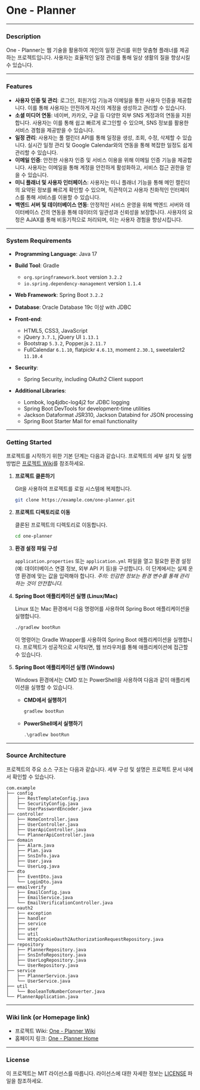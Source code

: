 # One - Planner

<hr/>

### Description
One - Planner는 웹 기술을 활용하여 개인의 일정 관리를 위한 맞춤형 플래너를 제공하는 프로젝트입니다. 
사용자는 효율적인 일정 관리를 통해 일상 생활의 질을 향상시킬 수 있습니다.

<hr/>

### Features

- **사용자 인증 및 관리**: 로그인, 회원가입 기능과 이메일을 통한 사용자 인증을 제공합니다. 이를 통해 사용자는 안전하게 자신의 계정을 생성하고 관리할 수 있습니다.
- **소셜 미디어 연동**: 네이버, 카카오, 구글 등 다양한 외부 SNS 계정과의 연동을 지원합니다. 사용자는 이를 통해 쉽고 빠르게 로그인할 수 있으며, SNS 정보를 활용한 서비스 경험을 제공받을 수 있습니다.
- **일정 관리**: 사용자는 풀 캘린더 API를 통해 일정을 생성, 조회, 수정, 삭제할 수 있습니다. 실시간 일정 관리 및 Google Calendar와의 연동을 통해 복잡한 일정도 쉽게 관리할 수 있습니다.
- **이메일 인증**: 안전한 사용자 인증 및 서비스 이용을 위해 이메일 인증 기능을 제공합니다. 사용자는 이메일을 통해 계정을 안전하게 활성화하고, 서비스 접근 권한을 얻을 수 있습니다.
- **미니 플래너 및 사용자 인터페이스**: 사용자는 미니 플래너 기능을 통해 메인 캘린더의 요약된 정보를 빠르게 확인할 수 있으며, 직관적이고 사용자 친화적인 인터페이스를 통해 서비스를 이용할 수 있습니다.
- **백엔드 서버 및 데이터베이스 연동**: 안정적인 서비스 운영을 위해 백엔드 서버와 데이터베이스 간의 연동을 통해 데이터의 일관성과 신뢰성을 보장합니다. 사용자의 요청은 AJAX를 통해 비동기적으로 처리되며, 이는 사용자 경험을 향상시킵니다.

<hr/>

### System Requirements
- **Programming Language**: Java 17
- **Build Tool**: Gradle
  - `org.springframework.boot` version `3.2.2`
  - `io.spring.dependency-management` version `1.1.4`
- **Web Framework**: Spring Boot `3.2.2`
- **Database**: Oracle Database 19c 이상 with JDBC
- **Front-end**:
  - HTML5, CSS3, JavaScript
  - jQuery `3.7.1`, jQuery UI `1.13.1`
  - Bootstrap `5.3.2`, Popper.js `2.11.7`
  - FullCalendar `6.1.10`, flatpickr `4.6.13`, moment `2.30.1`, sweetalert2 `11.10.4`

- **Security**:
  - Spring Security, including OAuth2 Client support

- **Additional Libraries**:
  - Lombok, log4jdbc-log4j2 for JDBC logging
  - Spring Boot DevTools for development-time utilities
  - Jackson Dataformat JSR310, Jackson Databind for JSON processing
  - Spring Boot Starter Mail for email functionality


<hr/>

### Getting Started

프로젝트를 시작하기 위한 기본 단계는 다음과 같습니다. 프로젝트의 세부 설치 및 실행 방법은 [프로젝트 Wiki](https://example.com/one-planner/wiki)를 참조하세요.

1. **프로젝트 클론하기**

   Git을 사용하여 프로젝트를 로컬 시스템에 복제합니다.
   ```bash
   git clone https://example.com/one-planner.git
   ```

2. **프로젝트 디렉토리로 이동**
   
   클론된 프로젝트의 디렉토리로 이동합니다.
   ```bash
   cd one-planner
   ```

3. **환경 설정 파일 구성**

   `application.properties` 또는 `application.yml` 파일을 열고 필요한 환경 설정(예: 데이터베이스 연결 정보, 외부 API 키 등)을 구성합니다. 이 단계에서는 실제 운영 환경에 맞는 값을 입력해야 합니다.
   *주의: 민감한 정보는 환경 변수를 통해 관리하는 것이 안전합니다.*

4. **Spring Boot 애플리케이션 실행 (Linux/Mac)**

   Linux 또는 Mac 환경에서 다음 명령어를 사용하여 Spring Boot 애플리케이션을 실행합니다.
   ```bash
   ./gradlew bootRun
   ```
   이 명령어는 Gradle Wrapper를 사용하여 Spring Boot 애플리케이션을 실행합니다. 프로젝트가 성공적으로 시작되면, 웹 브라우저를 통해 애플리케이션에 접근할 수 있습니다.

5. **Spring Boot 애플리케이션 실행 (Windows)**

   Windows 환경에서는 CMD 또는 PowerShell을 사용하여 다음과 같이 애플리케이션을 실행할 수 있습니다.

   - **CMD에서 실행하기**
     ```cmd
     gradlew bootRun
     ```
   
   - **PowerShell에서 실행하기**
     ```powershell
     .\gradlew bootRun
     ```

<hr/>

### Source Architecture
프로젝트의 주요 소스 구조는 다음과 같습니다. 세부 구성 및 설명은 프로젝트 문서 내에서 확인할 수 있습니다.
```
com.example
├── config
│   ├── RestTemplateConfig.java
│	├── SecurityConfig.java
│   └── UserPasswordEncoder.java
├── controller
│   ├── HomeController.java
│	├── UserController.java
│	├── UserApiController.java
│   └── PlannerApiController.java
├── domain
│   ├── Alarm.java
│   ├── Plan.java
│   ├── SnsInfo.java
│   ├── User.java
│   └── UserLog.java
├── dto
│   ├── EventDto.java
│   └── LoginDto.java
├── emailverify
│   ├── EmailConfig.java
│   ├── EmailService.java
│   └── EmailVerificationController.java
├── oauth2
│   ├── exception
│   ├── handler
│   ├── service
│   ├── user
│   ├── util
│   └── HttpCookieOauth2AuthorizationRequestRepository.java
├── repository
│   ├── PlannerRepository.java
│   ├── SnsInfoRepository.java
│   ├── UserLogRepository.java
│   └── UserRepository.java
├── service
│   ├── PlannerService.java
│   └── UserService.java
├── util
│   └── BooleanToNumberConverter.java
└── PlannerApplication.java
```

<hr/>

### Wiki link (or Homepage link)

- 프로젝트 Wiki: [One - Planner Wiki](https://example.com/one-planner/wiki)
- 홈페이지 링크: [One - Planner Home](https://example.com/one-planner)

<hr/>

### License
이 프로젝트는 MIT 라이선스를 따릅니다. 라이선스에 대한 자세한 정보는 [LICENSE](LICENSE) 파일을 참조하세요.
